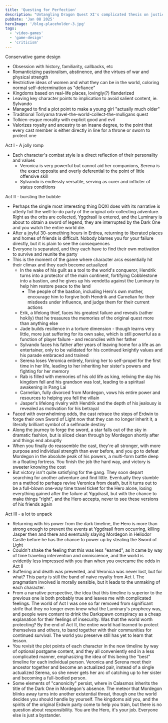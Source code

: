 ```yaml
---
title: 'Questing for Perfection'
description: "Untangling Dragon Quest XI's complicated thesis on justice and failure."
pubDate: 'Jan 08 2025'
heroImage: '/blog-placeholder-3.jpg'
tags:
  - 'video-games'
  - 'game-design'
  - 'criticism'
---
```


Conservative game design
* Obsession with history, familiarity, callbacks, etc
* Romanticizing pastoralism, abstinence, and the virtues of war and physical strength
* Restrictive ideas of women and what they can be in the world, coloring normal self-determination as "defiance"
* Kingdoms based on real-life places, lovingly(?) flanderized
* Leaving key character points to implication to avoid salient content, ie. Sylvando
* Managed to find a plot point to make a young girl "actually much older"
* Traditional Toriyama travel-the-world-collect-the-mulligans quest
* Tolkien-esque morality with explicit good and evil
* Valorizes royalty and ancestry to an insane degree, to the point that every cast member is either directly in line for a throne or sworn to protect one

Act I - A jolly romp
* Each character's combat style is a direct reflection of their personality and values
    * Veronica is very powerful but cannot aid her companions, Serena is the exact opposite and overly deferential to the point of little offensive skill
    * Sylvando is endlessly versatile, serving as curer and inflicter of status conditions

Act II - bursting the bubble
* Perhaps the single most interesting thing DQXI does with its narrative is utterly foil the well-to-do party of the original orb-collecting adventure. Right as the orbs are collected, Yggdrasil is entered, and the Luminary is about to obtain a sword of legend, they are interrupted by the Dark One and you watch the entire world die.
* After a joyful 30-something hours in Erdrea, returning to liberated places and homes of friends is difficult. Nobody blames you for your failure directly, but it is plain to see the consequences
* Everyone is separated, and they each have to find their own motivation to survive and reunite the party
* This is the moment of the game where character arcs essentially hit their climax and they each become actualized
    * In the wake of his guilt as a tool to the world's conqueror, Hendrik turns into a protector of the main continent, fortifying Cobblestone into a bastion, and he gives up his vendetta against the Luminary to help him restore peace to the land
        * The people of the bastion, including Hero's own mother, encourage him to forgive both Hendrik and Carnelian for their misdeeds under influence, and judge them for their current actions
    * Erik, a lifelong thief, faces his greatest failure and reveals (rather hokily) that he treasures the memories of the original quest more than anything else
    * Jade builds resilience in a torture dimension - though learns very little, more just suffering for its own sake, which is still powerful as a function of player failure - and reconciles with her father
    * Sylvando faces his father after years of leaving home for a life as an entertainer, only to be validated for his continued knightly values and his parade embraced and trained
    * Serena loses Veronica entirely, forcing her to self-propel for the first time in her life, leading to her inheriting her sister's powers and fighting for her memory
    * Rab is filled with memories of his old life as king, reliving the day his kingdom fell and his grandson was lost, leading to a spiritual awakening in Pang Lai
    * Carnelian, fully divorced from Mordegon, vows his entire power and resources to helping you fell the villain
    * Jasper's lifelong rivalry with Hendrik and the depth of his jealousy is revealed as motivation for his betrayal
* Faced with overwhelming odds, the cast retrace the steps of Erdwin to forge their own Sword of Light now that they can no longer inherit it, a literally brilliant symbol of a selfmade destiny
* Along the journey to forge the sword, a star falls out of the sky in dramatic fashion, but is sliced clean through by Mordegon shortly after and things end abruptly
* When you finally do reassemble the cast, they're all stronger, with more purpose and individual strength than ever before, and you go to defeat Mordegon in the absolute peak of his powers, a multi-form battle deep in a floating fortress. You finish the job the hard way, and victory is sweeter knowing the cost
* But victory isn't quite satisfying for the gang. They soon depart searching for another adventure and find little. Eventually they stumble on a method to perhaps revive Veronica from death, but it turns out to be a full-blown one-way time travel ticket for the Hero alone, losing everything gained after the failure at Yggdrasil, but with the chance to make things "right", and the Hero accepts, never to see these versions of his friends again


Act III - a lot to unpack
* Returning with his power from the dark timeline, the Hero is more than strong enough to prevent the events at Yggdrasil from occurring, killing Jasper then and there and eventually slaying Mordegon in Heliodor Castle before he has the chance to power up by stealing the Sword of Light
* Couldn't shake the feeling that this was less "earned", as it came by way of time traveling intervention and omniscience, and the world is evidently less impressed with you than when you overcame the odds in Act II
* Suffering and death was prevented, and Veronica was never lost, but for what? This party is still the band of naive royalty from Act I. The pragmatism involved is morally sensible, but it leads to the unmaking of each character.
* From a narrative perspective, the idea that this timeline is superior to the previous one is both probably true and leaves me with complicated feelings. The world of Act I was one so far removed from significant strife that they no longer even knew what the Luminary's prophecy was, and people were content to drink the Darkspawn conspiracy as a cheap explanation for their feelings of insecurity. Was that the world worth protecting? By the end of Act II, the entire world had learned to protect themselves and others, to band together with their communities for continued survival. The world you preserve still has yet to learn that lesson.
* You revisit the plot points of each character in the new timeline by way of optional postgame content, and they all conveniently end in a less complicated manner, emphasizing the idea of this being the "best" timeline for each individual person. Veronica and Serena meet their ancestor together and become an actualized pair, instead of a single actualized Serena, so she never gets her arc of catching up to her sister and becoming a full-bodied person.
* Some elements of "canonicity" persist, where in Calasmos inherits the title of the Dark One in Mordegon's absence. The meteor that Mordegon blinks away turns into another existential threat, though one the world decides you should handle by yourself. The kingdoms aid you, and the spirits of the original Erdwin party come to help you train, but there is no question about responsibility. You are the Hero, it's your job. Everyone else is just a bystander. 

